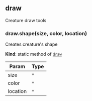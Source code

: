 <a name="module_draw"></a>

## draw

Creature draw tools

<a name="module_draw.shape"></a>

### draw.shape(size, color, location)

Creates creature's shape

**Kind**: static method of [<code>draw</code>](#module_draw)

| Param    | Type            |
| -------- | --------------- |
| size     | <code>\*</code> |
| color    | <code>\*</code> |
| location | <code>\*</code> |
